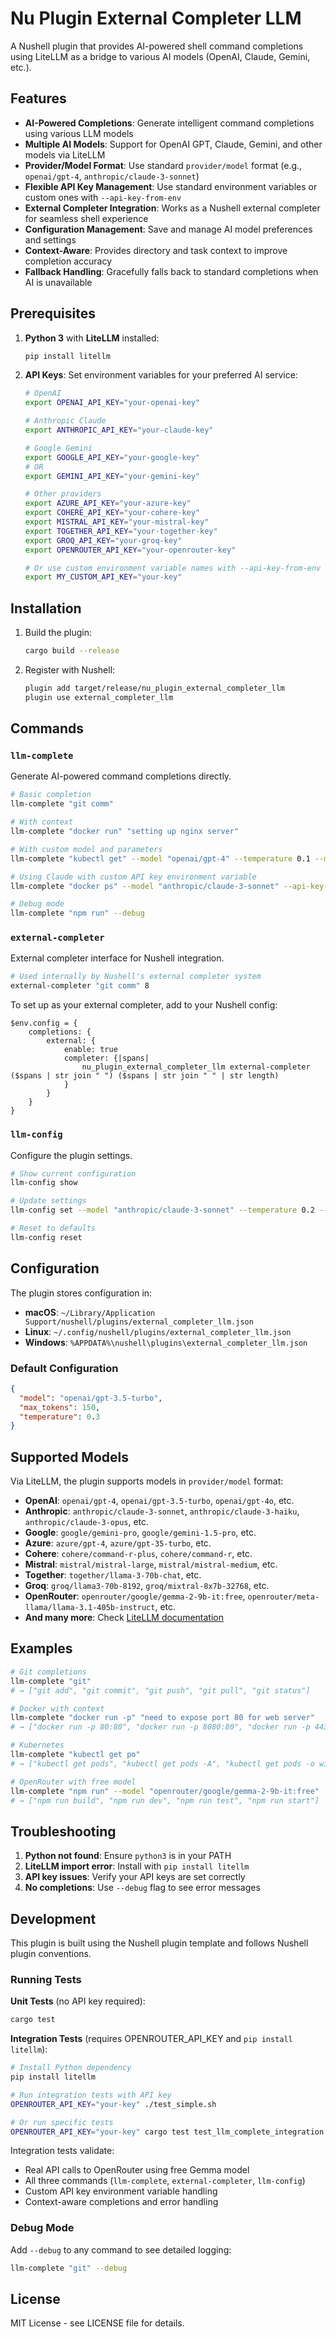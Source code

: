 # Nu Plugin External Completer LLM

A Nushell plugin that provides AI-powered shell command completions using LiteLLM as a bridge to various AI models (OpenAI, Claude, Gemini, etc.).

## Features

- **AI-Powered Completions**: Generate intelligent command completions using various LLM models
- **Multiple AI Models**: Support for OpenAI GPT, Claude, Gemini, and other models via LiteLLM
- **Provider/Model Format**: Use standard `provider/model` format (e.g., `openai/gpt-4`, `anthropic/claude-3-sonnet`)
- **Flexible API Key Management**: Use standard environment variables or custom ones with `--api-key-from-env`
- **External Completer Integration**: Works as a Nushell external completer for seamless shell experience
- **Configuration Management**: Save and manage AI model preferences and settings
- **Context-Aware**: Provides directory and task context to improve completion accuracy
- **Fallback Handling**: Gracefully falls back to standard completions when AI is unavailable

## Prerequisites

1. **Python 3** with **LiteLLM** installed:
   ```bash
   pip install litellm
   ```

2. **API Keys**: Set environment variables for your preferred AI service:
   ```bash
   # OpenAI
   export OPENAI_API_KEY="your-openai-key"
   
   # Anthropic Claude
   export ANTHROPIC_API_KEY="your-claude-key"
   
   # Google Gemini
   export GOOGLE_API_KEY="your-google-key"
   # OR
   export GEMINI_API_KEY="your-gemini-key"
   
   # Other providers
   export AZURE_API_KEY="your-azure-key"
   export COHERE_API_KEY="your-cohere-key"
   export MISTRAL_API_KEY="your-mistral-key"
   export TOGETHER_API_KEY="your-together-key"
   export GROQ_API_KEY="your-groq-key"
   export OPENROUTER_API_KEY="your-openrouter-key"
   
   # Or use custom environment variable names with --api-key-from-env
   export MY_CUSTOM_API_KEY="your-key"
   ```

## Installation

1. Build the plugin:
   ```bash
   cargo build --release
   ```

2. Register with Nushell:
   ```bash
   plugin add target/release/nu_plugin_external_completer_llm
   plugin use external_completer_llm
   ```

## Commands

### `llm-complete`
Generate AI-powered command completions directly.

```bash
# Basic completion
llm-complete "git comm"

# With context
llm-complete "docker run" "setting up nginx server"

# With custom model and parameters
llm-complete "kubectl get" --model "openai/gpt-4" --temperature 0.1 --max-tokens 100

# Using Claude with custom API key environment variable
llm-complete "docker ps" --model "anthropic/claude-3-sonnet" --api-key-from-env "MY_CLAUDE_KEY"

# Debug mode
llm-complete "npm run" --debug
```

### `external-completer`
External completer interface for Nushell integration.

```bash
# Used internally by Nushell's external completer system
external-completer "git comm" 8
```

To set up as your external completer, add to your Nushell config:

```nushell
$env.config = {
    completions: {
        external: {
            enable: true
            completer: {|spans|
                nu_plugin_external_completer_llm external-completer ($spans | str join " ") ($spans | str join " " | str length)
            }
        }
    }
}
```

### `llm-config`
Configure the plugin settings.

```bash
# Show current configuration
llm-config show

# Update settings
llm-config set --model "anthropic/claude-3-sonnet" --temperature 0.2 --max-tokens 100

# Reset to defaults
llm-config reset
```

## Configuration

The plugin stores configuration in:
- **macOS**: `~/Library/Application Support/nushell/plugins/external_completer_llm.json`
- **Linux**: `~/.config/nushell/plugins/external_completer_llm.json`
- **Windows**: `%APPDATA%\nushell\plugins\external_completer_llm.json`

### Default Configuration
```json
{
  "model": "openai/gpt-3.5-turbo",
  "max_tokens": 150,
  "temperature": 0.3
}
```

## Supported Models

Via LiteLLM, the plugin supports models in `provider/model` format:

- **OpenAI**: `openai/gpt-4`, `openai/gpt-3.5-turbo`, `openai/gpt-4o`, etc.
- **Anthropic**: `anthropic/claude-3-sonnet`, `anthropic/claude-3-haiku`, `anthropic/claude-3-opus`, etc.
- **Google**: `google/gemini-pro`, `google/gemini-1.5-pro`, etc.
- **Azure**: `azure/gpt-4`, `azure/gpt-35-turbo`, etc.
- **Cohere**: `cohere/command-r-plus`, `cohere/command-r`, etc.
- **Mistral**: `mistral/mistral-large`, `mistral/mistral-medium`, etc.
- **Together**: `together/llama-3-70b-chat`, etc.
- **Groq**: `groq/llama3-70b-8192`, `groq/mixtral-8x7b-32768`, etc.
- **OpenRouter**: `openrouter/google/gemma-2-9b-it:free`, `openrouter/meta-llama/llama-3.1-405b-instruct`, etc.
- **And many more**: Check [LiteLLM documentation](https://docs.litellm.ai/docs/providers)

## Examples

```bash
# Git completions
llm-complete "git"
# → ["git add", "git commit", "git push", "git pull", "git status"]

# Docker with context
llm-complete "docker run -p" "need to expose port 80 for web server"
# → ["docker run -p 80:80", "docker run -p 8080:80", "docker run -p 443:80"]

# Kubernetes
llm-complete "kubectl get po"
# → ["kubectl get pods", "kubectl get pods -A", "kubectl get pods -o wide"]

# OpenRouter with free model
llm-complete "npm run" --model "openrouter/google/gemma-2-9b-it:free"
# → ["npm run build", "npm run dev", "npm run test", "npm run start"]
```

## Troubleshooting

1. **Python not found**: Ensure `python3` is in your PATH
2. **LiteLLM import error**: Install with `pip install litellm`
3. **API key issues**: Verify your API keys are set correctly
4. **No completions**: Use `--debug` flag to see error messages

## Development

This plugin is built using the Nushell plugin template and follows Nushell plugin conventions.

### Running Tests

**Unit Tests** (no API key required):
```bash
cargo test
```

**Integration Tests** (requires OPENROUTER_API_KEY and `pip install litellm`):
```bash
# Install Python dependency
pip install litellm

# Run integration tests with API key
OPENROUTER_API_KEY="your-key" ./test_simple.sh

# Or run specific tests
OPENROUTER_API_KEY="your-key" cargo test test_llm_complete_integration -- --nocapture
```

Integration tests validate:
- Real API calls to OpenRouter using free Gemma model
- All three commands (`llm-complete`, `external-completer`, `llm-config`)
- Custom API key environment variable handling
- Context-aware completions and error handling

### Debug Mode
Add `--debug` to any command to see detailed logging:
```bash
llm-complete "git" --debug
```

## License

MIT License - see LICENSE file for details.

